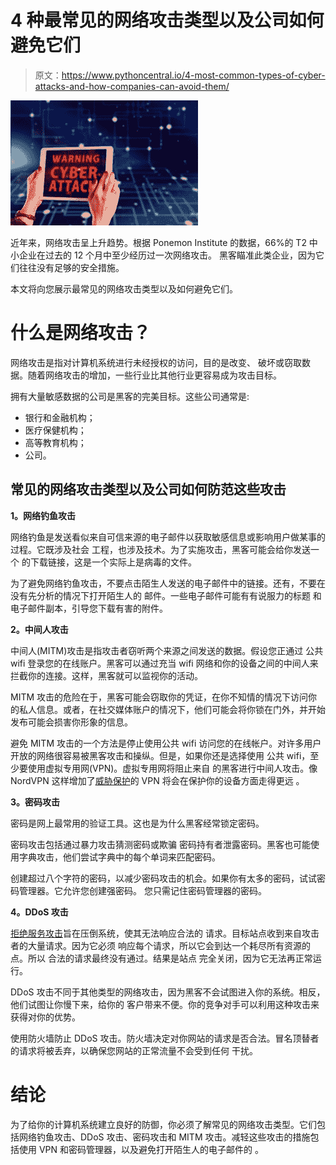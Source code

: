 # 4 种最常见的网络攻击类型以及公司如何避免它们

> 原文：<https://www.pythoncentral.io/4-most-common-types-of-cyber-attacks-and-how-companies-can-avoid-them/>

[![cyber attack](img/3a32102672c8952269d676c043b1b39e.png)](https://www.pythoncentral.io/wp-content/uploads/2022/08/cyber-ge80ecdd31_1920.jpg)

近年来，网络攻击呈上升趋势。根据 Ponemon Institute 的数据，66%的 T2 中小企业在过去的 12 个月中至少经历过一次网络攻击。
黑客瞄准此类企业，因为它们往往没有足够的安全措施。

本文将向您展示最常见的网络攻击类型以及如何避免它们。

# 什么是网络攻击？

网络攻击是指对计算机系统进行未经授权的访问，目的是改变、
破坏或窃取数据。随着网络攻击的增加，一些行业比其他行业更容易成为攻击目标。

拥有大量敏感数据的公司是黑客的完美目标。这些公司通常是:

*   银行和金融机构；
*   医疗保健机构；
*   高等教育机构；
*   公司。

## 常见的网络攻击类型以及公司如何防范这些攻击

**1。网络钓鱼攻击**

网络钓鱼是发送看似来自可信来源的电子邮件以获取敏感信息或影响用户做某事的过程。它既涉及社会
工程，也涉及技术。为了实施攻击，黑客可能会给你发送一个
的下载链接，这是一个实际上是病毒的文件。

为了避免网络钓鱼攻击，不要点击陌生人发送的电子邮件中的链接。还有，不要在没有先分析的情况下打开陌生人的
邮件。一些电子邮件可能有有说服力的标题
和电子邮件副本，引导您下载有害的附件。

**2。中间人攻击**

中间人(MITM)攻击是指攻击者窃听两个来源之间发送的数据。假设您正通过
公共 wifi 登录您的在线账户。黑客可以通过充当 wifi
网络和你的设备之间的中间人来拦截你的连接。这样，黑客就可以监视你的活动。

MITM 攻击的危险在于，黑客可能会窃取你的凭证，在你不知情的情况下访问你的私人信息。或者，在社交媒体账户的情况下，他们可能会将你锁在门外，并开始发布可能会损害你形象的信息。

避免 MITM 攻击的一个方法是停止使用公共 wifi 访问您的在线帐户。对许多用户开放的网络很容易被黑客攻击和操纵。但是，如果你还是选择使用
公共 wifi，至少要使用虚拟专用网(VPN)。虚拟专用网将阻止来自
的黑客进行中间人攻击。像 NordVPN 这样增加了[威胁保护](https://nordvpn.com/features/threat-protection/)的 VPN 将会在保护你的设备方面走得更远
。

**3。密码攻击**

密码是网上最常用的验证工具。这也是为什么黑客经常锁定密码。

密码攻击包括通过暴力攻击猜测密码或欺骗
密码持有者泄露密码。黑客也可能使用字典攻击，他们尝试字典中的每个单词来匹配密码。

创建超过八个字符的密码，以减少密码攻击的机会。如果你有太多的密码，试试密码管理器。它允许您创建强密码。
您只需记住密码管理器的密码。

**4。DDoS 攻击**

[拒绝服务攻击](https://www.comptia.org/content/guides/what-is-a-ddos-attack-how-it-works)旨在压倒系统，使其无法响应合法的
请求。目标站点收到来自攻击者的大量请求。因为它必须
响应每个请求，所以它会到达一个耗尽所有资源的点。所以
合法的请求最终没有通过。结果是站点
完全关闭，因为它无法再正常运行。

DDoS 攻击不同于其他类型的网络攻击，因为黑客不会试图进入你的系统。相反，他们试图让你慢下来，给你的
客户带来不便。你的竞争对手可以利用这种攻击来获得对你的优势。

使用防火墙防止 DDoS 攻击。防火墙决定对你网站的请求是否合法。冒名顶替者的请求将被丢弃，以确保您网站的正常流量不会受到任何
干扰。

# 结论

为了给你的计算机系统建立良好的防御，你必须了解常见的网络攻击类型。它们包括网络钓鱼攻击、DDoS 攻击、密码攻击和 MITM
攻击。减轻这些攻击的措施包括使用 VPN 和密码管理器，以及避免打开陌生人的电子邮件的
。